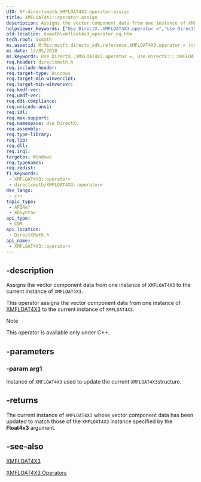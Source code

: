 ```yaml
---
UID: NF:directxmath.XMFLOAT4X3.operator-assign
title: XMFLOAT4X3::operator-assign
description: Assigns the vector component data from one instance of XMFLOAT4X3 to the current instance of XMFLOAT4X3.
helpviewer_keywords: ["Use DirectX..XMFLOAT4X3.operator =","Use DirectX::::XMFLOAT4X3::operator =","XMFLOAT4X3 structure [DirectX Math Support APIs]","operator = method","XMFLOAT4X3.operator =","XMFLOAT4X3.operator-assign","XMFLOAT4X3.operator=","XMFLOAT4X3::operator-assign","XMFLOAT4X3::operator=","dxmath.xmfloat4x3_operator_eq","operator = method [DirectX Math Support APIs]","operator = method [DirectX Math Support APIs]","XMFLOAT4X3 structure","operator="]
old-location: dxmath\xmfloat4x3_operator_eq.htm
tech.root: dxmath
ms.assetid: M:Microsoft.directx_sdk.reference.XMFLOAT4X3.operator = (const XMFLOAT4X3)
ms.date: 12/05/2018
ms.keywords: Use DirectX..XMFLOAT4X3.operator =, Use DirectX::::XMFLOAT4X3::operator =, XMFLOAT4X3 structure [DirectX Math Support APIs],operator = method, XMFLOAT4X3.operator =, XMFLOAT4X3.operator-assign, XMFLOAT4X3.operator=, XMFLOAT4X3::operator-assign, XMFLOAT4X3::operator=, dxmath.xmfloat4x3_operator_eq, operator = method [DirectX Math Support APIs], operator = method [DirectX Math Support APIs],XMFLOAT4X3 structure, operator=
req.header: directxmath.h
req.include-header: 
req.target-type: Windows
req.target-min-winverclnt: 
req.target-min-winversvr: 
req.kmdf-ver: 
req.umdf-ver: 
req.ddi-compliance: 
req.unicode-ansi: 
req.idl: 
req.max-support: 
req.namespace: Use DirectX.
req.assembly: 
req.type-library: 
req.lib: 
req.dll: 
req.irql: 
targetos: Windows
req.typenames: 
req.redist: 
f1_keywords:
 - XMFLOAT4X3::operator=
 - directxmath/XMFLOAT4X3::operator=
dev_langs:
 - c++
topic_type:
 - APIRef
 - kbSyntax
api_type:
 - COM
api_location:
 - DirectXMath.h
api_name:
 - XMFLOAT4X3::operator=
---
```


## -description

Assigns the vector component data from one instance of <code>XMFLOAT4X3</code> to the current instance of <code>XMFLOAT4X3</code>.
    
This operator assigns the vector component data from one instance of <a href="/windows/win32/api/directxmath/ns-directxmath-xmfloat4x3">XMFLOAT4X3</a> to the current instance of <code>XMFLOAT4X3</code>.

> [!NOTE]
> This operator is available only under C++.

## -parameters

### -param arg1

Instance of <code>XMFLOAT4X3</code> used to update the current <code>XMFLOAT4X3</code>structure.

## -returns

The current instance of <code>XMFLOAT4X3</code> whose vector component data has been updated to match those of the <code>XMFLOAT4X3</code> instance specified by the <b>Float4x3</b> argument.

## -see-also

<a href="/windows/win32/api/directxmath/ns-directxmath-xmfloat4x3">XMFLOAT4X3</a>

<a href="https://msdn.microsoft.com/bcf2420c-cd66-4a50-9222-d74039867871">XMFLOAT4X3 Operators</a>

